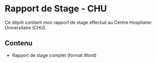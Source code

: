 # Rapport de Stage - CHU

Ce dépôt contient mon rapport de stage effectué au Centre Hospitalier Universitaire (CHU).

## Contenu
- Rapport de stage complet (format Word) 